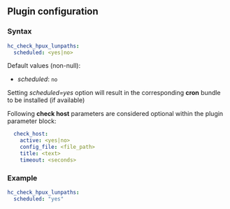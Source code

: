 ## Plugin configuration

### Syntax

```yaml
hc_check_hpux_lunpaths:
  scheduled: <yes|no>
```

Default values (non-null):
* *scheduled*: `no`

Setting *scheduled=yes* option will result in the corresponding **cron** bundle to be installed (if available)

Following **check host** parameters are considered optional within the plugin parameter block:

```yaml
  check_host:
    active: <yes|no>
    config_file: <file_path>
    title: <text>
    timeout: <seconds>
```

### Example

```yaml
hc_check_hpux_lunpaths:
  scheduled: "yes"
```
